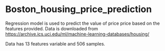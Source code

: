 # Boston_housing_price_prediction

Regression model is used to  predict the value of price price based on the features provided. 
Data is downloaded from https://archive.ics.uci.edu/ml/machine-learning-databases/housing/

Data has 13 features variable and 506 samples.
